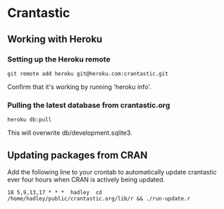 # Crantastic

## Working with Heroku

### Setting up the Heroku remote

    git remote add heroku git@heroku.com:crantastic.git

Confirm that it's working by running 'heroku info'.

### Pulling the latest database from crantastic.org

    heroku db:pull

This will overwrite db/development.sqlite3.

## Updating packages from CRAN

Add the following line to your crontab to automatically update crantastic ever
four hours when CRAN is actively being updated.

    18 5,9,13,17 * * *  hadley  cd /home/hadley/public/crantastic.org/lib/r && ./run-update.r
